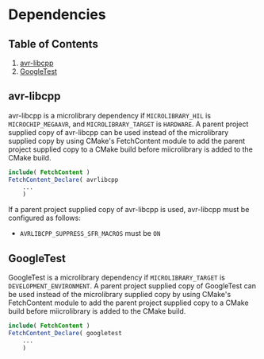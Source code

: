 # Dependencies

## Table of Contents

1. [avr-libcpp](#avr-libcpp)
1. [GoogleTest](#googletest)

## avr-libcpp
avr-libcpp is a microlibrary dependency if `MICROLIBRARY_HIL` is `MICROCHIP_MEGAAVR`, and
`MICROLIBRARY_TARGET` is `HARDWARE`.
A parent project supplied copy of avr-libcpp can be used instead of the microlibrary
supplied copy by using CMake's FetchContent module to add the parent project supplied copy
to a CMake build before miicrolibrary is added to the CMake build.
```cmake
include( FetchContent )
FetchContent_Declare( avrlibcpp
    ...
    )
```

If a parent project supplied copy of avr-libcpp is used, avr-libcpp must be configured as
follows:
- `AVRLIBCPP_SUPPRESS_SFR_MACROS` must be `ON`

## GoogleTest

GoogleTest is a microlibrary dependency if `MICROLIBRARY_TARGET` is
`DEVELOPMENT_ENVIRONMENT`.
A parent project supplied copy of GoogleTest can be used instead of the microlibrary
supplied copy by using CMake's FetchContent module to add the parent project supplied copy
to a CMake build before miicrolibrary is added to the CMake build.
```cmake
include( FetchContent )
FetchContent_Declare( googletest
    ...
    )
```
